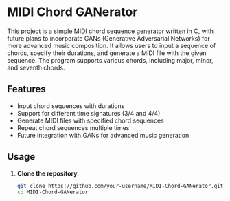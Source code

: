 # MIDI Chord GANerator

This project is a simple MIDI chord sequence generator written in C, with future plans to incorporate GANs (Generative Adversarial Networks) for more advanced music composition. It allows users to input a sequence of chords, specify their durations, and generate a MIDI file with the given sequence. The program supports various chords, including major, minor, and seventh chords.

## Features

- Input chord sequences with durations
- Support for different time signatures (3/4 and 4/4)
- Generate MIDI files with specified chord sequences
- Repeat chord sequences multiple times
- Future integration with GANs for advanced music generation

## Usage

1. **Clone the repository**:

   ```sh
   git clone https://github.com/your-username/MIDI-Chord-GANerator.git
   cd MIDI-Chord-GANerator
